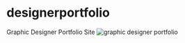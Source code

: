 # designerportfolio
Graphic Designer Portfolio Site
![graphic designer portfolio](https://user-images.githubusercontent.com/96910749/209427505-57094426-2acc-4c13-a30d-111d73704df1.jpg)
